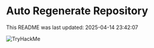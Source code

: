 # Auto Regenerate Repository

This README was last updated: 2025-04-14 23:42:07

 ![TryHackMe](https://tryhackme.com/badge/533634)